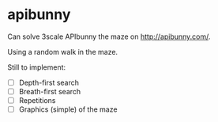apibunny
========

Can solve 3scale APIbunny the maze on http://apibunny.com/.

Using a random walk in the maze.

Still to implement:

- [ ] Depth-first search
- [ ] Breath-first search
- [ ] Repetitions
- [ ] Graphics (simple) of the maze
